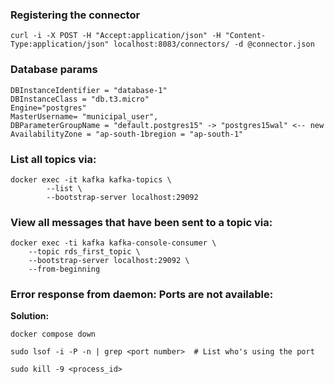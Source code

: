 ### Registering the connector

```
curl -i -X POST -H "Accept:application/json" -H "Content-Type:application/json" localhost:8083/connectors/ -d @connector.json
```

### Database params
```
DBInstanceIdentifier = "database-1"
DBInstanceClass = "db.t3.micro"
Engine="postgres"
MasterUsername= "municipal_user",
DBParameterGroupName = "default.postgres15" -> "postgres15wal" <-- new
AvailabilityZone = "ap-south-1bregion = "ap-south-1"
```

### List all topics via:
```
docker exec -it kafka kafka-topics \
        --list \
        --bootstrap-server localhost:29092
```

### View all messages that have been sent to a topic via:
```
docker exec -ti kafka kafka-console-consumer \
    --topic rds_first_topic \
	--bootstrap-server localhost:29092 \
	--from-beginning
```

### Error response from daemon: Ports are not available:
**Solution:**
```
docker compose down
```
```
sudo lsof -i -P -n | grep <port number>  # List who's using the port
```
```
sudo kill -9 <process_id>
```